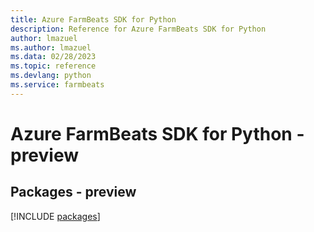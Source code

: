 ```yaml
---
title: Azure FarmBeats SDK for Python
description: Reference for Azure FarmBeats SDK for Python
author: lmazuel
ms.author: lmazuel
ms.data: 02/28/2023
ms.topic: reference
ms.devlang: python
ms.service: farmbeats
---
```

# Azure FarmBeats SDK for Python - preview
## Packages - preview
[!INCLUDE [packages](farmbeats-index.md)]